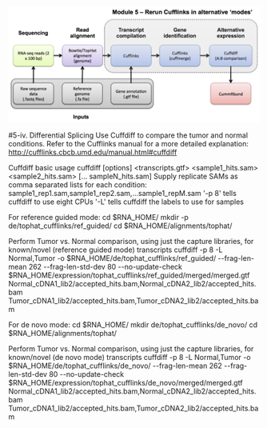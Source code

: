 ![RNA-seq Flowchart - Module 5](Images/RNA-seq_Flowchart5.png)

#5-iv. Differential Splicing
Use Cuffdiff to compare the tumor and normal conditions.
Refer to the Cufflinks manual for a more detailed explanation:
http://cufflinks.cbcb.umd.edu/manual.html#cuffdiff
	
 Cuffdiff basic usage
 cuffdiff [options] <transcripts.gtf> <sample1_hits.sam> <sample2_hits.sam> [... sampleN_hits.sam]
 Supply replicate SAMs as comma separated lists for each condition: sample1_rep1.sam,sample1_rep2.sam,...sample1_repM.sam
 '-p 8' tells cuffdiff to use eight CPUs
 '-L' tells cuffdiff the labels to use for samples
	
 For reference guided mode:
	cd $RNA_HOME/
	mkdir -p de/tophat_cufflinks/ref_guided/
	cd $RNA_HOME/alignments/tophat/
	
Perform Tumor vs. Normal comparison, using just the capture libraries, for known/novel (reference guided mode) transcripts
	cuffdiff -p 8 -L Normal,Tumor -o $RNA_HOME/de/tophat_cufflinks/ref_guided/ --frag-len-mean 262 --frag-len-std-dev 80 --no-update-check $RNA_HOME/expression/tophat_cufflinks/ref_guided/merged/merged.gtf Normal_cDNA1_lib2/accepted_hits.bam,Normal_cDNA2_lib2/accepted_hits.bam Tumor_cDNA1_lib2/accepted_hits.bam,Tumor_cDNA2_lib2/accepted_hits.bam
	
 For de novo mode:
	cd $RNA_HOME/
	mkdir de/tophat_cufflinks/de_novo/
	cd $RNA_HOME/alignments/tophat/
	
Perform Tumor vs. Normal comparison, using just the capture libraries, for known/novel (de novo mode) transcripts
	cuffdiff -p 8 -L Normal,Tumor -o $RNA_HOME/de/tophat_cufflinks/de_novo/ --frag-len-mean 262 --frag-len-std-dev 80 --no-update-check $RNA_HOME/expression/tophat_cufflinks/de_novo/merged/merged.gtf Normal_cDNA1_lib2/accepted_hits.bam,Normal_cDNA2_lib2/accepted_hits.bam Tumor_cDNA1_lib2/accepted_hits.bam,Tumor_cDNA2_lib2/accepted_hits.bam
        

